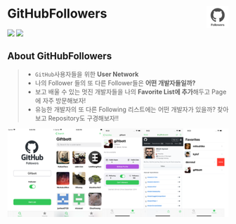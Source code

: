 
# GitHubFollowers <img src = "https://github.com/IMSEONGJUN/GitHubFollowers/blob/master/GitHubFollowers/Support/Assets.xcassets/AppIcon.appiconset/Icon.png?raw=true" width = 50 align = right>


[<img src = "https://devimages-cdn.apple.com/app-store/marketing/guidelines/images/badge-download-on-the-app-store.svg">](https://itunes.apple.com/us/app/github-followers/id1497318994?mt=8) [<img src = "https://devimages-cdn.apple.com/app-store/marketing/guidelines/images/badge-download-on-the-app-store-kr.svg">](https://itunes.apple.com/kr/app/github-followers/id1497318994?mt=8)

## About GitHubFollowers
> - `GitHub`사용자들을 위한 **User Network**
> - 나의 Follower 들의 또 다른 Follower들은 **어떤 개발자들일까?**
> - 보고 배울 수 있는 멋진 개발자들을 나의 **Favorite List에 추가**해두고 Page에 자주 방문해보자!
> - 유능한 개발자의 또 다른 Following 리스트에는 어떤 개발자가 있을까? 찾아보고 Repository도 구경해보자!!




![이미지](https://github.com/IMSEONGJUN/GitHubFollowers/blob/master/GitHubFollowers/screenshot/GitHubFollowers.png?raw=true)
